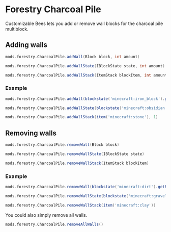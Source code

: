 # Forestry Charcoal Pile
Customizable Bees lets you add or remove wall blocks for the charcoal pile multiblock.

## Adding walls
```groovy
mods.forestry.CharcoalPile.addWall(Block block, int amount)
```
```groovy
mods.forestry.CharcoalPile.addWallState(IBlockState state, int amount)
```
```groovy
mods.forestry.CharcoalPile.addWallStack(ItemStack blockItem, int amount)
```
### Example
```groovy
mods.forestry.CharcoalPile.addWall(blockstate('minecraft:iron_block').getBlock(), 2)
```
```groovy
mods.forestry.CharcoalPile.addWallState(blockstate('minecraft:obsidian'), 5)
```
```groovy
mods.forestry.CharcoalPile.addWallStack(item('minecraft:stone'), 1)
```
## Removing walls
```groovy
mods.forestry.CharcoalPile.removeWall(Block block)
```
```groovy
mods.forestry.CharcoalPile.removeWallState(IBlockState state)
```
```groovy
mods.forestry.CharcoalPile.removeWallStack(ItemStack blockItem)
```
### Example
```groovy
mods.forestry.CharcoalPile.removeWall(blockstate('minecraft:dirt').getBlock())
```
```groovy
mods.forestry.CharcoalPile.removeWallState(blockstate('minecraft:gravel'))
```
```groovy
mods.forestry.CharcoalPile.removeWallStack(item('minecraft:clay'))
```

You could also simply remove all walls.
```groovy
mods.forestry.CharcoalPile.removeAllWalls()
```